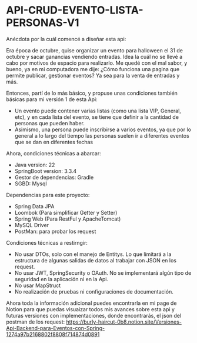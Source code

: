 # API-CRUD-EVENTO-LISTA-PERSONAS-V1

Anécdota por la cuál comencé a diseñar esta api:

Era época de octubre, quise organizar un evento para halloween el 31 de octubre y sacar ganancias vendiendo entradas. Idea la cuál no se llevé a cabo por motivos de espacio para realizarlo. Me quedé con el mal sabor, y bueno, ya en mi computadora me dije: ¿Cómo funciona una pagina que permite publicar, gestionar eventos? Ya sea para la venta de entradas y más.

Entonces, partí de lo más básico, y propuse unas condiciones también básicas para mi versión 1 de esta Api:

- Un evento puede contener varias listas (como una lista VIP, General, etc), y en cada lista del evento, se tiene que definir a la cantidad de personas que pueden haber.
- Asimismo, una persona puede inscribirse a varios eventos, ya que por lo general a lo largo del tiempo las personas suelen ir a diferentes eventos que se dan en diferentes fechas

Ahora, condiciones técnicas a abarcar:

- Java version: 22
- SpringBoot version: 3.3.4
- Gestor de dependencias: Gradle
- SGBD: Mysql

Dependencias para este proyecto:

- Spring Data JPA
- Loombok (Para simplificar Getter y Setter)
- Spring Web (Para RestFul y ApacheTomcat)
- MySQL Driver
- PostMan: para probar los request

Condiciones técnicas a restirngir:

- No usar DTOs, solo con el manejo de Entitys. Lo que limitará a la estructura de algunas salidas de datos al trabajar con JSON en los request.
- No usar JWT, SpringSecurity o OAuth. No se implementará algún tipo de seguridad en la aplicación ni en la Api.
- No usar MapStruct
- No realización de pruebas ni configuraciones de documentación.

Ahora toda la información adicional puedes encontrarla en mi page de Notion para que puedas visuaizar todos mis avances sobre esta api y futuras versiones con implementaciones, donde encontrarás, el json del postman de los request:
https://burly-haircut-0b8.notion.site/Versiones-Api-Backend-para-Eventos-con-Spring-1274a97b2168802f8808f714874d0891
